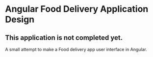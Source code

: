 # Angular Food Delivery Application Design

## This application is not completed yet. 
A small attempt to make a Food delivery app user interface in Angular.

